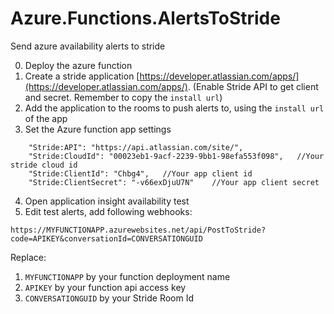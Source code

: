 # Azure.Functions.AlertsToStride
Send azure availability alerts to stride

0. Deploy the azure function
1. Create a stride application 
[https://developer.atlassian.com/apps/](https://developer.atlassian.com/apps/). (Enable Stride API to get client and secret. Remember to copy the `install url`)
2. Add the application to the rooms to push alerts to, using the `install url` of the app
3. Set the Azure function app settings
```
    "Stride:API": "https://api.atlassian.com/site/",
    "Stride:CloudId": "00023eb1-9acf-2239-9bb1-98efa553f098",   //Your stride cloud id
    "Stride:ClientId": "Chbg4",   //Your app client id
    "Stride:ClientSecret": "-v66exDjuU7N"    //Your app client secret
```
4. Open application insight availability test
5. Edit test alerts, add following webhooks:
```
https://MYFUNCTIONAPP.azurewebsites.net/api/PostToStride?code=APIKEY&conversationId=CONVERSATIONGUID
```
Replace:

1. `MYFUNCTIONAPP` by your function deployment name
2. `APIKEY` by your function api access key
3. `CONVERSATIONGUID` by your Stride Room Id

